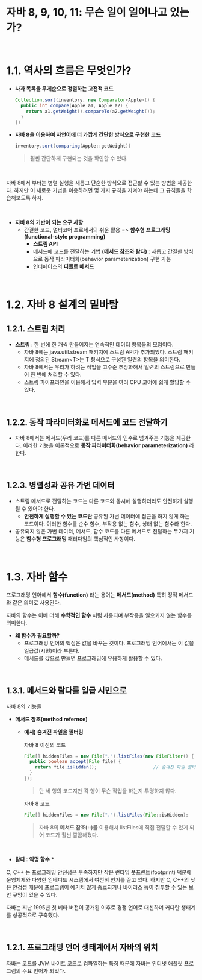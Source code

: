 # 자바 8, 9, 10, 11: 무슨 일이 일어나고 있는가?

<br>

# 1.1. 역사의 흐름은 무엇인가?

* **사과 목록을 무게순으로 정렬하는 고전적 코드**

  ```java
  Collection.sort(inventory, new Comparator<Apple>() {
    public int compare(Apple a1, Apple a2) {
      return a1.getWeight().compareTo(a2.getWeight());
    }
  })
  ```

* **자바 8을 이용하여 자연어에 더 가깝게 간단한 방식으로 구현한 코드**

  ```java
  inventory.sort(comparing(Apple::getWeight))
  ```

  > 훨씬 간단하게 구현되는 것을 확인할 수 있다.

<br>

자바 8에서 부터는 병렬 실행을 새롭고 단순한 방식으로 접근할 수 있는 방법을 제공한다. 하지만 이 새로운 기법을 이용하려면 몇 가지 규칙을 지켜야 하는데 그 규칙들을 학습해보도록 하자.

<br>

* **자바 8의 기반이 되는 요구 사항**
  * 간결한 코드, 멀티코어 프로세서의 쉬운 활용 => **함수형 프로그래밍(functional-style programming)**
    * **스트림 API**
    * 메서드에 코드를 전달하는 기법 **(메서드 참조와 람다)** : 새롭고 간결한 방식으로 동작 파라미터화(behavior parameterization) 구현 가능
    * 인터페이스의 **디폴트 메서드**

<br>

# 1.2. 자바 8 설계의 밑바탕

## 1.2.1. 스트림 처리

* **스트림** : 한 번에 한 개씩 만들어지는 연속적인 데이터 항목들의 모임이다.
  * 자바 8에는 java.util.stream 패키지에 스트림 API가 추가되었다. 스트림 패키지에 정의된 Stream\<T>는 T 형식으로 구성된 일련의 항목을 의미한다.
  * 자바 8에서는 우리가 하려는 작업을 고수준 추상화해서 일련의 스트림으로 만들어 한 번에 처리할 수 있다.
  * 스트림 파이프라인을 이용해서 입력 부분을 여러 CPU 코어에 쉽게 할당할 수 있다.

</br>

## 1.2.2. 동작 파라미터화로 메서드에 코드 전달하기

* 자바 8에서는 메서드(우리 코드)를 다른 메서드의 인수로 넘겨주는 기능을 제공한다. 이러한 기능을 이론적으로 **동작 파라미터화(behavior parameterization)** 라 한다.

</br>

## 1.2.3. 병렬성과 공유 가변 데이터

* 스트림 메서드로 전달하는 코드는 다른 코드와 동시에 실행하더라도 안전하게 실행될 수 있어야 한다.
  * **안전하게 실행할 수 있는 코드란** 공유된 가변 데이터에 접근을 하지 않게 하는 코드이다. 이러한 함수를 순수 함수, 부작용 없는 함수, 상태 없는 함수라 한다.
* 공유되지 않은 가변 데이터, 메서드, 함수 코드를 다른 메서드로 전달하는 두가지 기능은 **함수형 프로그래밍** 패러다임의 핵심적인 사항이다. 

</br>

# 1.3. 자바 함수

프로그래밍 언어에서 **함수(function)** 라는 용어는 **메서드(method)** 특히 정적 메서드와 같은 의미로 사용된다. 

자바의 함수는 이베 더해 **수학적인 함수** 처럼 사용되며 부작용을 일으키지 않는 함수를 의미한다.

* **왜 함수가 필요할까?**
  * 프로그래밍 언어의 핵심은 값을 바꾸는 것이다. 프로그래밍 언어에서는 이 값을 일급값(시민)이라 부른다.
  * 메서드를 값으로 만들면 프로그래밍에 유용하게 활용할 수 있다.

</br>

## 1.3.1. 메서드와 람다를 일급 시민으로

자바 8의 기능들

* **메서드 참조(method refernce)**

  * **예시) 숨겨진 파일을 필터링**

    자바 8 이전의 코드

    ```java
    File[] hiddenFiles = new File(".").listFiles(new FileFilter() {
      public boolean accept(File file) {
        return file.isHidden();						// 숨겨진 파일 필터링!
      }
    });
    ```

    > 단 세 행의 코드지만 각 행이 무슨 작업을 하는지 투명하지 않다.

    자바 8 코드

    ```java
    File[] hiddenFiles = new File(".").listFiles(File::isHidden);
    ```

    > 자바 8의 **메서드 참조(::)를** 이용해서 listFiles에 직접 전달할 수 있게 되어 코드가 훨씬 깔끔해졌다.

</br>

* **람다 : 익명 함수**
  * 

C, C++ 는 프로그래밍 안전성은 부족하지만 작은 런타임 풋프린트(footprint) 덕분에 운영체제와 다양한 임베디드 시스템에서 여전히 인기를 끌고 있다. 하지만 C, C++의 낮은 안정성 때문에 프로그램이 예기치 않게 종료되거나 바이러스 등이 침투할 수 있는 보안 구멍이 있을 수 있다. 

 자바는 지난 1995년 첫 베타 버전이 공개된 이후로 경쟁 언어로 대신하며 커다란 생태계를 성공적으로 구축했다.

</br>

## 1.2.1. 프로그래밍 언어 생태계에서 자바의 위치

자바는 코드를 JVM 바이트 코드로 컴파일하는 특징 때문에 자바는 인터넷 애플릿 프로그램의 주요 언어가 되었다. 

